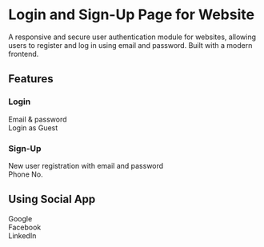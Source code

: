 # Login and Sign-Up Page for Website

A responsive and secure user authentication module for websites, allowing users to register and log in using email and password. Built with a modern frontend.

## Features

### Login

Email & password  
Login as Guest


### Sign-Up

New user registration with email and password  
Phone No.

## Using Social App

Google  
Facebook  
LinkedIn
